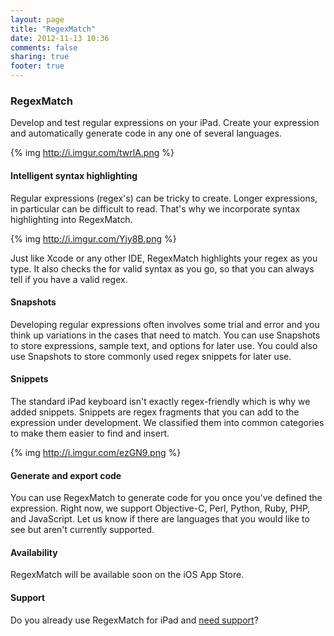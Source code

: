 ```yaml
---
layout: page
title: "RegexMatch"
date: 2012-11-13 10:36
comments: false
sharing: true
footer: true
---
```

### RegexMatch ###

Develop and test regular expressions on your iPad.  Create your expression and automatically generate code in any one of several languages.

{% img http://i.imgur.com/twrlA.png %}

#### Intelligent syntax highlighting ####

Regular expressions (regex's) can be tricky to create.  Longer expressions, in particular can be difficult to read.  That's why we incorporate syntax highlighting into RegexMatch.  

{% img http://i.imgur.com/Yjy8B.png %}

Just like Xcode or any other IDE, RegexMatch highlights your regex as you type.   It also checks the for valid syntax as you go, so that you can always tell if you have a valid regex.

#### Snapshots ####

Developing regular expressions often involves some trial and error and you think up variations in the cases that need to match.  You can use Snapshots to store expressions, sample text, and options for later use.  You could also use Snapshots to store commonly used regex snippets for later use.

#### Snippets ####

The standard iPad keyboard isn't exactly regex-friendly which is why we added snippets.  Snippets are regex fragments that you can add to the expression under development.  We classified them into common categories to make them easier to find and insert.

{% img http://i.imgur.com/ezGN9.png %}

#### Generate and export code ####

You can use RegexMatch to generate code for you once you've defined the expression.  Right now, we support Objective-C, Perl, Python, Ruby, PHP, and JavaScript.  Let us know if there are languages that you would like to see but aren't currently supported.

#### Availability ####

RegexMatch will be available soon on the iOS App Store.

#### Support ####

Do you already use RegexMatch for iPad and [need support](/products/regexmatch/support.html)?
